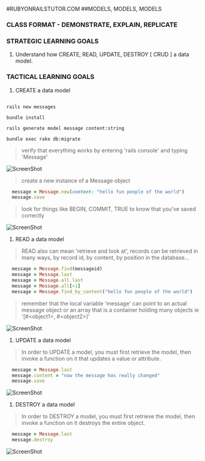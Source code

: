 #RUBYONRAILSTUTOR.COM
##MODELS, MODELS, MODELS

### CLASS FORMAT - DEMONSTRATE, EXPLAIN, REPLICATE

### STRATEGIC LEARNING GOALS
1.  Understand how CREATE, READ, UPDATE, DESTROY [ CRUD ] a data model.

### TACTICAL LEARNING GOALS
1. CREATE a data model

  ```

  rails new messages

  bundle install

  rails generate model message content:string

  bundle exec rake db:migrate

  ```

  > verify that everything works by entering 'rails console' and typing 'Message'

  ![ScreenShot](https://dl.dropboxusercontent.com/u/12834645/railstutor/lessons/Screen%20Shot%202013-11-19%20at%2010.10.36%20AM.png)

  > create a new instance of a Message object

  ```ruby
    message = Message.new(content: "hello fun people of the world")
    message.save
  ```
  
  > look for things like BEGIN, COMMIT, TRUE to know that you've saved correctly

  ![ScreenShot](https://dl.dropboxusercontent.com/u/12834645/railstutor/lessons/Screen%20Shot%202013-11-19%20at%2010.17.37%20AM.png)


1. READ a data model

  > READ also can mean 'retrieve and look at', records can be retrieved in many ways, by record id, by content, by position in the database...

  ```ruby
    message = Message.find(messageid)
    message = Message.last
    message = Message.all.last
    message = Message.all[-1]
    message = Message.find_by_content("hello fun people of the world")
  ```

  > remember that the local variable 'message' can point to an actual message object or an array that is a container holding many objects ie '[#\<object1>, #\<object2>]'

  ![ScreenShot](https://dl.dropboxusercontent.com/u/12834645/railstutor/lessons/Screen%20Shot%202013-11-19%20at%2010.25.00%20AM.png)

1. UPDATE a data model

  > In order to UPDATE a model, you must first retrieve the model, then invoke a function on it that updates a value or attribute.

  ```ruby
    message = Message.last
    message.content = "now the message has really changed"
    message.save
  ```

  ![ScreenShot](https://dl.dropboxusercontent.com/u/12834645/railstutor/lessons/Screen%20Shot%202013-11-19%20at%2010.02.11%20PM.png)

1. DESTROY a data model

  > In order to DESTROY a model, you must first retrieve the model, then invoke a function on it destroys the entire object.

  ```ruby
    message = Message.last
    message.destroy
  ```

  ![ScreenShot](https://dl.dropboxusercontent.com/u/12834645/railstutor/lessons/Screen%20Shot%202013-11-19%20at%2010.09.02%20PM.png)

